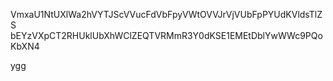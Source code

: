 VmxaU1NtUXlWa2hVYTJScVVucFdVbFpyVWtOVVJrVjVUbFpPYUdKVldsTlZS
bEYzVXpCT2RHUklUbXhWClZEQTVRMmR3Y0dKSE1EMEtDblYwWWc9PQoKbXN4

ygg